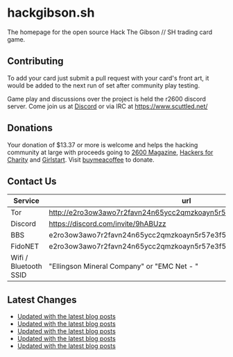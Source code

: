 # hackgibson.sh
The homepage for the open source Hack The Gibson // SH trading card game.


## Contributing

To add your card just submit a pull request with your card's front art, it would be added to the next run of set after community play testing.

Game play and discussions over the project is held the r2600 discord server. Come join us at [Discord](https://discord.com/invite/9hABUzz) or via IRC at https://www.scuttled.net/


## Donations

Your donation of $13.37 or more is welcome and helps the hacking community at large with proceeds going to [2600 Magazine](https://2600.com/), [Hackers for Charity](https://hackersforcharity.org) and [Girlstart](https://girlstart.org).  Visit [buymeacoffee](https://www.buymeacoffee.com/hackgibson.sh) to donate.


## Contact Us

Service | url
-|-
Tor | http://e2ro3ow3awo7r2favn24n65ycc2qmzkoayn5r57e3f56nvjwdcgg32ad.onion
Discord | https://discord.com/invite/9hABUzz
BBS | e2ro3ow3awo7r2favn24n65ycc2qmzkoayn5r57e3f56nvjwdcgg32ad.onion:23
FidoNET | e2ro3ow3awo7r2favn24n65ycc2qmzkoayn5r57e3f56nvjwdcgg32ad.onion:24554
Wifi / Bluetooth SSID | "Ellingson Mineral Company" or "EMC Net - <fidonet address>"

## Latest Changes
<!-- BLOG-POST-LIST:START -->
- [Updated with the latest blog posts](https://github.com/DFW2600/hackgibson.sh/commit/e39bd9db5ee4a972f7a093a5de5b137980df739d)
- [Updated with the latest blog posts](https://github.com/DFW2600/hackgibson.sh/commit/d5d8afbd76fb5b836dc4a6494c1870e26c9553fb)
- [Updated with the latest blog posts](https://github.com/DFW2600/hackgibson.sh/commit/6c3ab4bee5c2027d981d254168011d8aef278539)
- [Updated with the latest blog posts](https://github.com/DFW2600/hackgibson.sh/commit/e9db682dcf75728b4bb8360c09cbfc23f70e426a)
- [Updated with the latest blog posts](https://github.com/DFW2600/hackgibson.sh/commit/a4bc4556daad1c9a4ff191a2247bfef3c4a2dea8)
<!-- BLOG-POST-LIST:END -->
